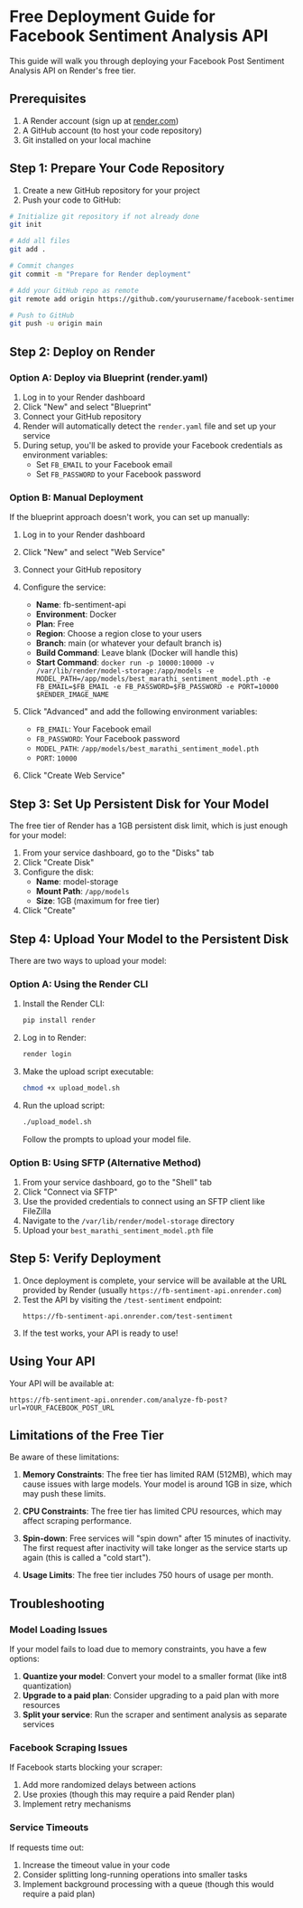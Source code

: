 # Free Deployment Guide for Facebook Sentiment Analysis API

This guide will walk you through deploying your Facebook Post Sentiment Analysis API on Render's free tier.

## Prerequisites

1. A Render account (sign up at [render.com](https://render.com))
2. A GitHub account (to host your code repository)
3. Git installed on your local machine

## Step 1: Prepare Your Code Repository

1. Create a new GitHub repository for your project
2. Push your code to GitHub:

```bash
# Initialize git repository if not already done
git init

# Add all files
git add .

# Commit changes
git commit -m "Prepare for Render deployment"

# Add your GitHub repo as remote
git remote add origin https://github.com/yourusername/facebook-sentiment-api.git

# Push to GitHub
git push -u origin main
```

## Step 2: Deploy on Render

### Option A: Deploy via Blueprint (render.yaml)

1. Log in to your Render dashboard
2. Click "New" and select "Blueprint"
3. Connect your GitHub repository
4. Render will automatically detect the `render.yaml` file and set up your service
5. During setup, you'll be asked to provide your Facebook credentials as environment variables:
   - Set `FB_EMAIL` to your Facebook email
   - Set `FB_PASSWORD` to your Facebook password

### Option B: Manual Deployment

If the blueprint approach doesn't work, you can set up manually:

1. Log in to your Render dashboard
2. Click "New" and select "Web Service"
3. Connect your GitHub repository
4. Configure the service:
   - **Name**: fb-sentiment-api
   - **Environment**: Docker
   - **Plan**: Free
   - **Region**: Choose a region close to your users
   - **Branch**: main (or whatever your default branch is)
   - **Build Command**: Leave blank (Docker will handle this)
   - **Start Command**: `docker run -p 10000:10000 -v /var/lib/render/model-storage:/app/models -e MODEL_PATH=/app/models/best_marathi_sentiment_model.pth -e FB_EMAIL=$FB_EMAIL -e FB_PASSWORD=$FB_PASSWORD -e PORT=10000 $RENDER_IMAGE_NAME`
5. Click "Advanced" and add the following environment variables:

   - `FB_EMAIL`: Your Facebook email
   - `FB_PASSWORD`: Your Facebook password
   - `MODEL_PATH`: `/app/models/best_marathi_sentiment_model.pth`
   - `PORT`: `10000`

6. Click "Create Web Service"

## Step 3: Set Up Persistent Disk for Your Model

The free tier of Render has a 1GB persistent disk limit, which is just enough for your model:

1. From your service dashboard, go to the "Disks" tab
2. Click "Create Disk"
3. Configure the disk:
   - **Name**: model-storage
   - **Mount Path**: `/app/models`
   - **Size**: 1GB (maximum for free tier)
4. Click "Create"

## Step 4: Upload Your Model to the Persistent Disk

There are two ways to upload your model:

### Option A: Using the Render CLI

1. Install the Render CLI:

   ```bash
   pip install render
   ```

2. Log in to Render:

   ```bash
   render login
   ```

3. Make the upload script executable:

   ```bash
   chmod +x upload_model.sh
   ```

4. Run the upload script:
   ```bash
   ./upload_model.sh
   ```
   Follow the prompts to upload your model file.

### Option B: Using SFTP (Alternative Method)

1. From your service dashboard, go to the "Shell" tab
2. Click "Connect via SFTP"
3. Use the provided credentials to connect using an SFTP client like FileZilla
4. Navigate to the `/var/lib/render/model-storage` directory
5. Upload your `best_marathi_sentiment_model.pth` file

## Step 5: Verify Deployment

1. Once deployment is complete, your service will be available at the URL provided by Render (usually `https://fb-sentiment-api.onrender.com`)
2. Test the API by visiting the `/test-sentiment` endpoint:
   ```
   https://fb-sentiment-api.onrender.com/test-sentiment
   ```
3. If the test works, your API is ready to use!

## Using Your API

Your API will be available at:

```
https://fb-sentiment-api.onrender.com/analyze-fb-post?url=YOUR_FACEBOOK_POST_URL
```

## Limitations of the Free Tier

Be aware of these limitations:

1. **Memory Constraints**: The free tier has limited RAM (512MB), which may cause issues with large models. Your model is around 1GB in size, which may push these limits.

2. **CPU Constraints**: The free tier has limited CPU resources, which may affect scraping performance.

3. **Spin-down**: Free services will "spin down" after 15 minutes of inactivity. The first request after inactivity will take longer as the service starts up again (this is called a "cold start").

4. **Usage Limits**: The free tier includes 750 hours of usage per month.

## Troubleshooting

### Model Loading Issues

If your model fails to load due to memory constraints, you have a few options:

1. **Quantize your model**: Convert your model to a smaller format (like int8 quantization)
2. **Upgrade to a paid plan**: Consider upgrading to a paid plan with more resources
3. **Split your service**: Run the scraper and sentiment analysis as separate services

### Facebook Scraping Issues

If Facebook starts blocking your scraper:

1. Add more randomized delays between actions
2. Use proxies (though this may require a paid Render plan)
3. Implement retry mechanisms

### Service Timeouts

If requests time out:

1. Increase the timeout value in your code
2. Consider splitting long-running operations into smaller tasks
3. Implement background processing with a queue (though this would require a paid plan)
